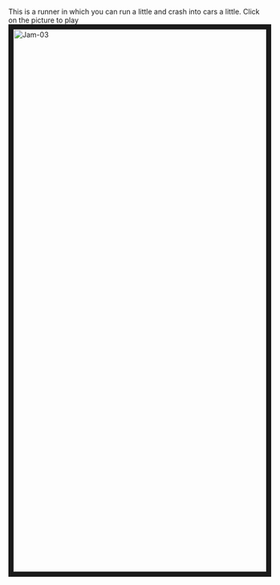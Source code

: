 This is a runner in which you can run a little and crash into cars a little. Click on the picture to play
<a href="https://alexeykrymov.github.io/RunnerGame/" target="_blank"><img src="https://github.com/alexeykrymov/RunnerGame/assets/55350467/830dcb75-eec1-49d9-964c-386f753ac4b3" alt="Jam-03" width="1920" height="1080" border="10" /></a></p>
